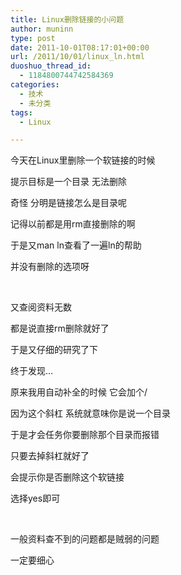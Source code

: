 ```yaml
---
title: Linux删除链接的小问题
author: muninn
type: post
date: 2011-10-01T08:17:01+00:00
url: /2011/10/01/linux_ln.html
duoshuo_thread_id:
  - 1184800744742584369
categories:
  - 技术
  - 未分类
tags:
  - Linux

---
```

今天在Linux里删除一个软链接的时候

提示目标是一个目录 无法删除

奇怪 分明是链接怎么是目录呢

记得以前都是用rm直接删除的啊

于是又man ln查看了一遍ln的帮助

并没有删除的选项呀

&#160;

又查阅资料无数

都是说直接rm删除就好了

于是又仔细的研究了下

终于发现&#8230;

原来我用自动补全的时候 它会加个/

因为这个斜杠 系统就意味你是说一个目录

于是才会任务你要删除那个目录而报错

只要去掉斜杠就好了

会提示你是否删除这个软链接

选择yes即可

&#160;

一般资料查不到的问题都是贼弱的问题

一定要细心